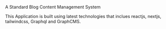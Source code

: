 A Standard Blog Content Management System 

This Application is built using latest technologies that inclues reactjs, nextjs, tailwindcss, Graphql and GraphCMS. 
